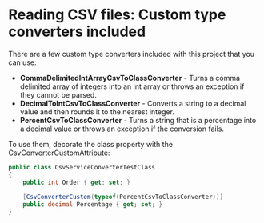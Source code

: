 # Reading CSV files: Custom type converters included

There are a few custom type converters included with this project that you can use:
- **CommaDelimitedIntArrayCsvToClassConverter** - Turns a comma delimited array of integers into an int array or throws an exception if they cannot be parsed.
- **DecimalToIntCsvToClassConverter** - Converts a string to a decimal value and then rounds it to the nearest integer.
- **PercentCsvToClassConverter** - Turns a string that is a percentage into a decimal value or throws an exception if the conversion fails.

To use them, decorate the class property with the CsvConverterCustomAttribute:

```c#
public class CsvServiceConverterTestClass
{
	public int Order { get; set; }
	
	[CsvConverterCustom(typeof(PercentCsvToClassConverter))]
	public decimal Percentage { get; set; }
}
```
